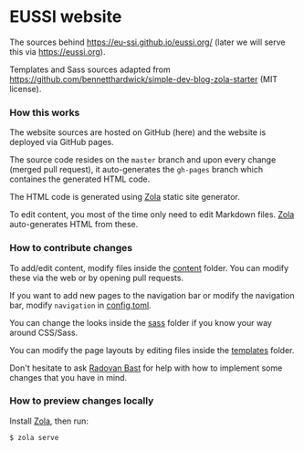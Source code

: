 

# EUSSI website

The sources behind https://eu-ssi.github.io/eussi.org/ (later we will serve
this via https://eussi.org).

Templates and Sass sources adapted from https://github.com/bennetthardwick/simple-dev-blog-zola-starter
(MIT license).


### How this works

The website sources are hosted on GitHub (here) and the website is deployed via
GitHub pages.

The source code resides on the `master` branch and upon every change (merged
pull request), it auto-generates the `gh-pages` branch which containes the
generated HTML code.

The HTML code is generated using [Zola](https://www.getzola.org/) static site
generator.

To edit content, you most of the time only need to edit Markdown files.
[Zola](https://www.getzola.org/) auto-generates HTML from these.


### How to contribute changes

To add/edit content, modify files inside the [content](content) folder. You can modify
these via the web or by opening pull requests.

If you want to add new pages to the navigation bar or modify the navigation
bar, modify `navigation` in [config.toml](config.toml).

You can change the looks inside the [sass](sass) folder if you know your way
around CSS/Sass.

You can modify the page layouts by editing files inside the [templates](templates) folder.

Don't hesitate to ask [Radovan Bast](mailto:firstname.lastname@uit.no) for help with
how to implement some changes that you have in mind.


### How to preview changes locally

Install [Zola](https://www.getzola.org/), then run:
```
$ zola serve
```
